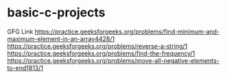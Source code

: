 # basic-c-projects
GFG Link
https://practice.geeksforgeeks.org/problems/find-minimum-and-maximum-element-in-an-array4428/1
https://practice.geeksforgeeks.org/problems/reverse-a-string/1
https://practice.geeksforgeeks.org/problems/find-the-frequency/1
https://practice.geeksforgeeks.org/problems/move-all-negative-elements-to-end1813/1
